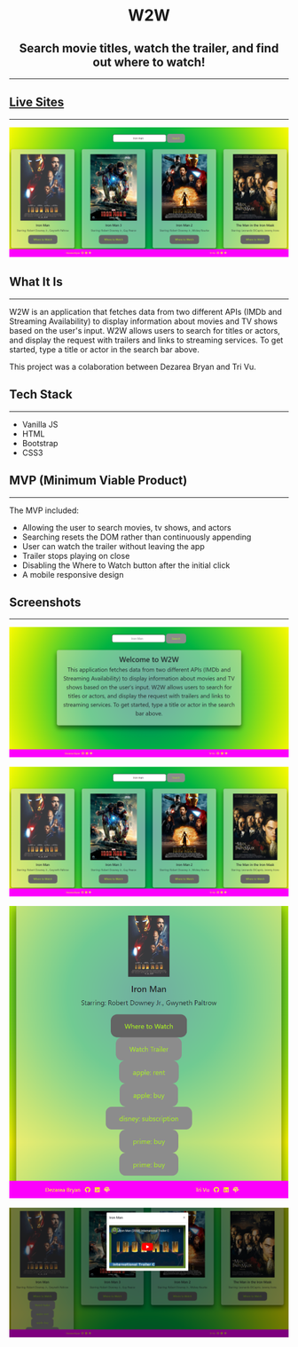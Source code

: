 <h1 align="center">W2W</h1>

<h2 align="center"> Search movie titles, watch the trailer, and find out where to watch! </h2>

---

## [Live Sites](https://where2watch.netlify.app/) 
---


<a alt="W2W" href="https://where2watch.netlify.app/">
<img alt="w2w live site" src="./images/search-results-screenshot.png" />
</a>

## What It Is
---
W2W is an application that fetches data from two different APIs (IMDb and Streaming Availability) to display information about movies and TV shows based on the user's input. W2W allows users to search for titles or actors, and display the request with trailers and links to streaming services. To get started, type a title or actor in the search bar above.

This project was a colaboration between Dezarea Bryan and Tri Vu.

## Tech Stack
---
  * Vanilla JS
  * HTML
  * Bootstrap
  * CSS3

## MVP (Minimum Viable Product)
---  
The MVP included:
  * Allowing the user to search movies, tv shows, and actors
  * Searching resets the DOM rather than continuously appending
  * User can watch the trailer without leaving the app
  * Trailer stops playing on close
  * Disabling the Where to Watch button after the initial click
  * A mobile responsive design

## Screenshots
---

![Landing Page](./images/onload-screenshot.png)

![Search Result](./images/search-results-screenshot.png)

![Where to Watch](./images/where-to-watch-results-screenshot.png)

![Trailer](./images/trailer-screenshot.png)


